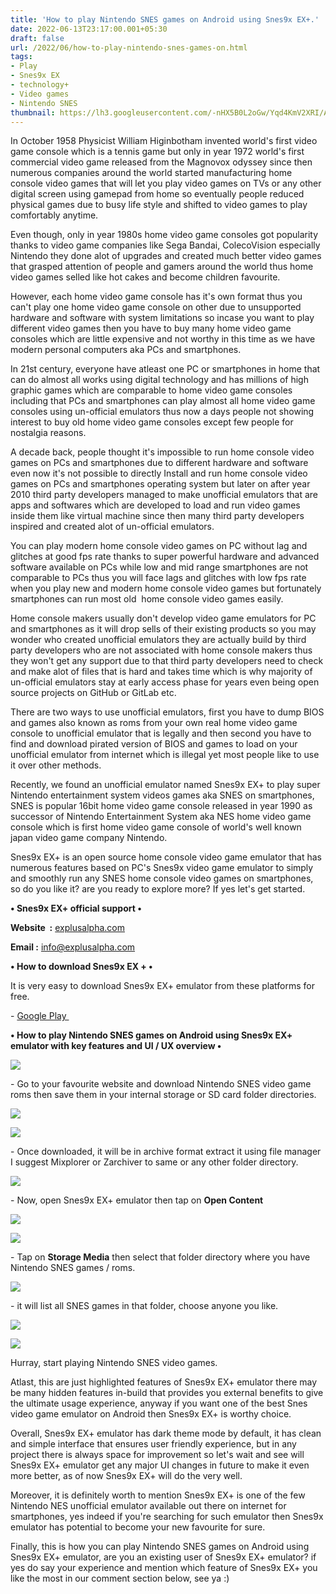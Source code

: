 ```yaml
---
title: 'How to play Nintendo SNES games on Android using Snes9x EX+.'
date: 2022-06-13T23:17:00.001+05:30
draft: false
url: /2022/06/how-to-play-nintendo-snes-games-on.html
tags: 
- Play
- Snes9x EX
- technology+
- Video games
- Nintendo SNES
thumbnail: https://lh3.googleusercontent.com/-nHX5B0L2oGw/Yqd4KmV2XRI/AAAAAAAAL1g/Y7JbSRa-434uRXVBkPkf6K6_5L3GUftPQCNcBGAsYHQ/s1600/1655142437575865-0.png
---
```


  

In October 1958 Physicist William Higinbotham invented world's first video game console which is a tennis game but only in year 1972 world's first commercial video game released from the Magnovox odyssey since then numerous companies around the world started manufacturing home console video games that will let you play video games on TVs or any other digital screen using gamepad from home so eventually people reduced physical games due to busy life style and shifted to video games to play comfortably anytime.

  

Even though, only in year 1980s home video game consoles got popularity thanks to video game companies like Sega Bandai, ColecoVision especially Nintendo they done alot of upgrades and created much better video games that grasped attention of people and gamers around the world thus home video games selled like hot cakes and become children favourite.

  

However, each home video game console has it's own format thus you can't play one home video game console on other due to unsupported hardware and software with system limitations so incase you want to play different video games then you have to buy many home video game consoles which are little expensive and not worthy in this time as we have modern personal computers aka PCs and smartphones.

  

In 21st century, everyone have atleast one PC or smartphones in home that can do almost all works using digital technology and has millions of high graphic games which are comparable to home video game consoles including that PCs and smartphones can play almost all home video game consoles using un-official emulators thus now a days people not showing interest to buy old home video game consoles except few people for nostalgia reasons.

  

A decade back, people thought it's impossible to run home console video games on PCs and smartphones due to different hardware and software even now it's not possible to directly Install and run home console video games on PCs and smartphones operating system but later on after year 2010 third party developers managed to make unofficial emulators that are apps and softwares which are developed to load and run video games inside them like virtual machine since then many third party developers inspired and created alot of un-official emulators.

  

You can play modern home console video games on PC without lag and glitches at good fps rate thanks to super powerful hardware and advanced software available on PCs while low and mid range smartphones are not comparable to PCs thus you will face lags and glitches with low fps rate when you play new and modern home console video games but fortunately smartphones can run most old  home console video games easily.

  

Home console makers usually don't develop video game emulators for PC and smartphones as it will drop sells of their existing products so you may wonder who created unofficial emulators they are actually build by third party developers who are not associated with home console makers thus they won't get any support due to that third party developers need to check and make alot of files that is hard and takes time which is why majority of un-official emulators stay at early access phase for years even being open source projects on GitHub or GitLab etc.

  

There are two ways to use unofficial emulators, first you have to dump BIOS and games also known as roms from your own real home video game console to unofficial emulator that is legally and then second you have to find and download pirated version of BIOS and games to load on your unofficial emulator from internet which is illegal yet most people like to use it over other methods.

  

Recently, we found an unofficial emulator named Snes9x EX+ to play super Nintendo entertainment system videos games aka SNES on smartphones, SNES is popular 16bit home video game console released in year 1990 as successor of Nintendo Entertainment System aka NES home video game console which is first home video game console of world's well known japan video game company Nintendo.

  

Snes9x EX+ is an open source home console video game emulator that has numerous features based on PC's Snes9x video game emulator to simply and smoothly run any SNES home console video games on smartphones, so do you like it? are you ready to explore more? If yes let's get started.

  

**• Snes9x EX+ official support •**

**Website  :** [explusalpha.com](http://explusalpha.com/contents/snes9x-ex)

**Email :** [info@explusalpha.com](http://info@explusalpha.com)

**• How to download Snes9x EX + •**

It is very easy to download Snes9x EX+ emulator from these platforms for free.

  

\- [Google Play ](https://play.google.com/store/apps/details?id=com.explusalpha.Snes9xPlus)

**• How to play Nintendo SNES games on Android using Snes9x EX+ emulator with key features and UI / UX overview •**

 **![](https://lh3.googleusercontent.com/-dvqJbffzzyM/Y2iUsgnLTgI/AAAAAAAAOtY/fZSBLwVCaesNxsPvTfA_IQmc-6rFLVHYQCNcBGAsYHQ/s1600/1667798191976615-0.png)** 

\- Go to your favourite website and download Nintendo SNES video game roms then save them in your internal storage or SD card folder directories.

  

 ![](https://lh3.googleusercontent.com/-Me22qw937Ro/Yqd4HuX-IbI/AAAAAAAAL1Y/Ln7KUa_RUZk8aoHbyqQEfw9drjQjbjQjQCNcBGAsYHQ/s1600/1655142426357703-2.png) 

  

 ![](https://lh3.googleusercontent.com/-c_i0fUi8GIc/Yqd4GrBqq1I/AAAAAAAAL1U/YULHfB03fFsAmNl6UjVozIORYOksvWkcQCNcBGAsYHQ/s1600/1655142422577422-3.png) 

  

\- Once downloaded, it will be in archive format extract it using file manager I suggest Mixplorer or Zarchiver to same or any other folder directory.

  

 ![](https://lh3.googleusercontent.com/-YlEu8-NxEr8/Yqd4Fm9yW0I/AAAAAAAAL1Q/kWyjyDXIp2UfjMFF34rSVeH5_sGjWejhgCNcBGAsYHQ/s1600/1655142417405432-4.png) 

  

\- Now, open Snes9x EX+ emulator then tap on **Open Content**

 **![](https://lh3.googleusercontent.com/-hbg46VfdLTA/Yqd3n1IpVDI/AAAAAAAAL04/UMjKTGnc4hUniY0nuAsZlwiITdgxbDRTwCNcBGAsYHQ/s1600/1655142299434892-5.png)** 

 ![](https://lh3.googleusercontent.com/-jvtLvP5FHNU/Yqd3m5dNxEI/AAAAAAAAL00/Ebo7CfUtcuQsyDVGjLrbXCFf36FPjeNjACNcBGAsYHQ/s1600/1655142294316730-6.png) 

  

\- Tap on **Storage Media** then select that folder directory where you have Nintendo SNES games / roms.

  

 ![](https://lh3.googleusercontent.com/-8xQTAQIySp0/Yqd3llvlBOI/AAAAAAAAL0w/9onwF1L6hzUr1m0jEuAifqNWBrxRgoOIgCNcBGAsYHQ/s1600/1655142290463868-7.png) 

  

\- it will list all SNES games in that folder, choose anyone you like.

  

 ![](https://lh3.googleusercontent.com/-x1Be_yhYs80/Yqd3ko1cEaI/AAAAAAAAL0s/Z536oYYATug_inn02f3Z3CNAMEEdghcUwCNcBGAsYHQ/s1600/1655142283143748-8.png) 

  

 **![](https://lh3.googleusercontent.com/-_gAWdwKi_84/Yqd3ijAVDdI/AAAAAAAAL0o/INfQ-q3VxIY_HcxgSvj6HSIjBadIGxPKQCNcBGAsYHQ/s1600/1655142275397632-9.png)** 

Hurray, start playing Nintendo SNES video games.

  

Atlast, this are just highlighted features of Snes9x EX+ emulator there may be many hidden features in-build that provides you external benefits to give the ultimate usage experience, anyway if you want one of the best Snes video game emulator on Android then Snes9x EX+ is worthy choice.

  

Overall, Snes9x EX+ emulator has dark theme mode by default, it has clean and simple interface that ensures user friendly experience, but in any project there is always space for improvement so let's wait and see will Snes9x EX+ emulator get any major UI changes in future to make it even more better, as of now Snes9x EX+ will do the very well. 

  

Moreover, it is definitely worth to mention Snes9x EX+ is one of the few Nintendo NES unofficial emulator available out there on internet for smartphones, yes indeed if you're searching for such emulator then Snes9x emulator has potential to become your new favourite for sure.

  

Finally, this is how you can play Nintendo SNES games on Android using Snes9x EX+ emulator, are you an existing user of Snes9x EX+ emulator? if yes do say your experience and mention which feature of Snes9x EX+ you like the most in our comment section below, see ya :)
